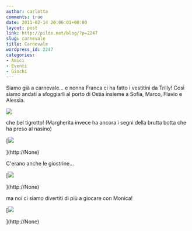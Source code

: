 ```yaml
---
author: carlotta
comments: true
date: 2011-02-14 20:06:01+00:00
layout: post
link: http://pilde.net/blog/?p=2247
slug: carnevale
title: Carnevale
wordpress_id: 2247
categories:
- Amici
- Eventi
- Giochi
---
```


Siamo già a carnevale... e nonna Franca ci ha fatto i vestitini da Trilly! Così siamo andati a sfoggiarli al porto di Ostia insieme a Sofia, Marco, Flavio e Alessia. 

![](http://pilde.net/blog/wp-content/uploads/2011/02/mati_sofi_maschere.jpg)




che bel tigrotto! (Margherita invece ha ancora i segni della brutta botta che ha preso al nasino)


[](http://None)




[![](http://pilde.net/blog/wp-content/uploads/2011/02/marghe_marco.jpg)


](http://None)




C'erano anche le giostrine...

[![](http://pilde.net/blog/wp-content/uploads/2011/02/giostrine.jpg)


](http://None)




ma noi ci siamo divertiti di più a giocare con Monica!

[![](http://pilde.net/blog/wp-content/uploads/2011/02/porto_monichina.jpg)


](http://None)



